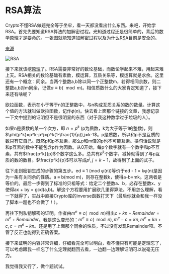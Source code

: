 # RSA算法

Crypto不懂RSA做题完全等于坐牢，看一天都没看出什么东西。来吧，开始学RSA。首先先要知道RSA算法的加解密过程。光知道过程还是很简单的，背后的数学原理才是要命的。一张图就能知道加解密过程以及为什么RSA目前是安全的。

[来源](https://www.bilibili.com/video/BV1Ts411H7u9?spm_id_from=333.337.search-card.all.click)

![RSA](../images/RSA.png)

接下来就该挖[原理](https://zhuanlan.zhihu.com/p/48249182)了。RSA需要非常好的数论基础，而数论学起来不难，用起来难上天。RSA相关的数论基础有素数，模运算，互质关系等，模运算就是求余。这里还有一个概念：同余。当两个整数a,b除以同一个正整数m，若得相同余数，则二整数a,b对m同余，记做$a\equiv b(\mod m)$。相信质数什么的大家肯定知道了，接下来还有啥呢？

欧拉函数，表示在小于等于n的正整数中，与n构成互质关系的数的数量。计算这个值的方法就叫做欧拉函数，记作$\phi(n)$。快去看上面那个链接的文章，我想记录一下文中提到的证明但不是很明显的东西（对于我这种数学过于垃圾的人）。

如果n是质数的某一个次方，即 $n = p^k$ (p为质数，k为大于等于1的整数)，则$\phi(p^k)=p^k-p^j=p^k(1-\frac{1}{p}),j=k-1$。p是质数，所以和p不是互质的数只有它自己。既然p和p不互素，那么p和m倍的p也不可能互素。换句话说就是和p互素的数中不能包含p作为因数。从0开始，每p个数字就有一个数字和p不互素，共有$\frac{p^k}{p}$个数字这么多。总共有$p^k$个数字，减掉就得到了与p互质的数的数目。$\frac{p^k}{p}$可以写成$p^j,j=k-1$，故得到了上面的式子。

往下走到密钥生成的步骤的第五步。ed ≡ 1 (mod φ(n))等价于ed - 1 = kφ(n)是因为一条有关同余的性质。a ≡ b(mod m)，则存在整数k，使得a-b=mk。这两者是等价的。最后一步得到了标准的贝祖等式：给定二个整数a、b，必存在整数x、y使得ax + by = gcd(a,b)。解这个方程要用扩展欧几里得算法。不用怎么理解，看一下就得了，实战中直接Crypto库的inverse函数打天下（最后你就会和我一样没了脚本一题也不会做了！）。

再往下到私钥解密的证明。作者由$m^e\equiv c(\mod m)$得出$c+kn+Remainder=m^e+Remainder$。我是这么变形的：$m^e\equiv c(\mod n),m^e-c=kn,m^e=kn+c,c=m^e-kn$。还是用了上面那个同余的性质，不过没有发现Remainder项。不管了反正也能得到正确答案。

接下来证明的内容非常详细，仔细看完全可以明白，看不懂只有可能是定理忘了，可以考虑跟我一样忘了什么定理就翻回去看，一边翻一边理解证明可以说毫无压力。

我觉得我又行了，做个题试试。